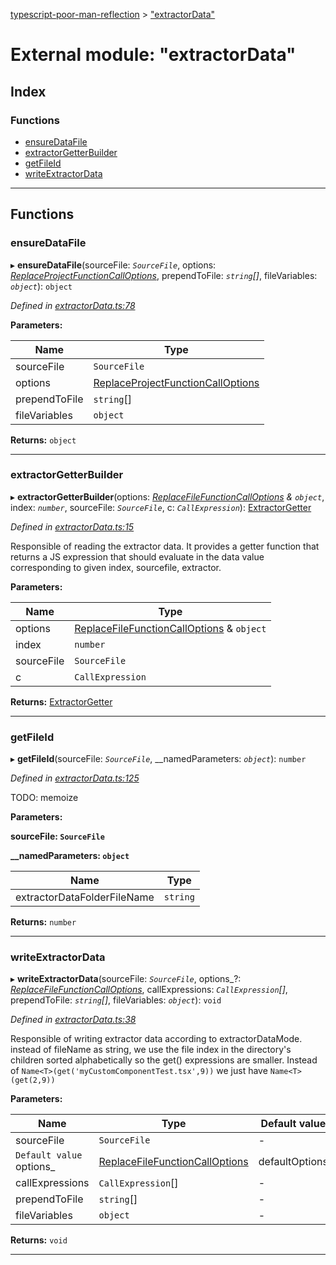 [typescript-poor-man-reflection](../README.md) > ["extractorData"](../modules/_extractordata_.md)

# External module: "extractorData"

## Index

### Functions

* [ensureDataFile](_extractordata_.md#ensuredatafile)
* [extractorGetterBuilder](_extractordata_.md#extractorgetterbuilder)
* [getFileId](_extractordata_.md#getfileid)
* [writeExtractorData](_extractordata_.md#writeextractordata)

---

## Functions

<a id="ensuredatafile"></a>

###  ensureDataFile

▸ **ensureDataFile**(sourceFile: *`SourceFile`*, options: *[ReplaceProjectFunctionCallOptions](../interfaces/_types_.replaceprojectfunctioncalloptions.md)*, prependToFile: *`string`[]*, fileVariables: *`object`*): `object`

*Defined in [extractorData.ts:78](https://github.com/cancerberoSgx/typescript-poor-man-reflection/blob/22a01b8/src/extractorData.ts#L78)*

**Parameters:**

| Name | Type |
| ------ | ------ |
| sourceFile | `SourceFile` |
| options | [ReplaceProjectFunctionCallOptions](../interfaces/_types_.replaceprojectfunctioncalloptions.md) |
| prependToFile | `string`[] |
| fileVariables | `object` |

**Returns:** `object`

___
<a id="extractorgetterbuilder"></a>

###  extractorGetterBuilder

▸ **extractorGetterBuilder**(options: *[ReplaceFileFunctionCallOptions](../interfaces/_types_.replacefilefunctioncalloptions.md) & `object`*, index: *`number`*, sourceFile: *`SourceFile`*, c: *`CallExpression`*): [ExtractorGetter](_types_.md#extractorgetter)

*Defined in [extractorData.ts:15](https://github.com/cancerberoSgx/typescript-poor-man-reflection/blob/22a01b8/src/extractorData.ts#L15)*

Responsible of reading the extractor data. It provides a getter function that returns a JS expression that should evaluate in the data value corresponding to given index, sourcefile, extractor.

**Parameters:**

| Name | Type |
| ------ | ------ |
| options | [ReplaceFileFunctionCallOptions](../interfaces/_types_.replacefilefunctioncalloptions.md) & `object` |
| index | `number` |
| sourceFile | `SourceFile` |
| c | `CallExpression` |

**Returns:** [ExtractorGetter](_types_.md#extractorgetter)

___
<a id="getfileid"></a>

###  getFileId

▸ **getFileId**(sourceFile: *`SourceFile`*, __namedParameters: *`object`*): `number`

*Defined in [extractorData.ts:125](https://github.com/cancerberoSgx/typescript-poor-man-reflection/blob/22a01b8/src/extractorData.ts#L125)*

TODO: memoize

**Parameters:**

**sourceFile: `SourceFile`**

**__namedParameters: `object`**

| Name | Type |
| ------ | ------ |
| extractorDataFolderFileName | `string` |

**Returns:** `number`

___
<a id="writeextractordata"></a>

###  writeExtractorData

▸ **writeExtractorData**(sourceFile: *`SourceFile`*, options_?: *[ReplaceFileFunctionCallOptions](../interfaces/_types_.replacefilefunctioncalloptions.md)*, callExpressions: *`CallExpression`[]*, prependToFile: *`string`[]*, fileVariables: *`object`*): `void`

*Defined in [extractorData.ts:38](https://github.com/cancerberoSgx/typescript-poor-man-reflection/blob/22a01b8/src/extractorData.ts#L38)*

Responsible of writing extractor data according to extractorDataMode. instead of fileName as string, we use the file index in the directory's children sorted alphabetically so the get() expressions are smaller. Instead of `Name<T>(get('myCustomComponentTest.tsx',9))` we just have `Name<T>(get(2,9))`

**Parameters:**

| Name | Type | Default value |
| ------ | ------ | ------ |
| sourceFile | `SourceFile` | - |
| `Default value` options_ | [ReplaceFileFunctionCallOptions](../interfaces/_types_.replacefilefunctioncalloptions.md) |  defaultOptions |
| callExpressions | `CallExpression`[] | - |
| prependToFile | `string`[] | - |
| fileVariables | `object` | - |

**Returns:** `void`

___

